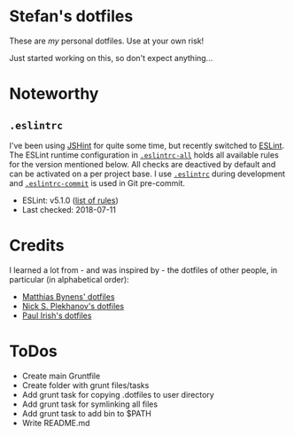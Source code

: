 # Stefan's dotfiles

These are *my* personal dotfiles. Use at your own risk!

Just started working on this, so don't expect anything...

# Noteworthy

## `.eslintrc`

I've been using [JSHint][1] for quite some time, but recently
switched to [ESLint][2]. The ESLint runtime configuration in
[`.eslintrc-all`][4] holds
all available rules for the version mentioned below. All checks are deactived by default and can be activated on a per project base. I use [`.eslintrc`][5] during development and [`.eslintrc-commit`][5] is used in Git pre-commit.

* ESLint: v5.1.0 ([list of rules][3])
* Last checked: 2018-07-11


# Credits

I learned a lot from - and was inspired by - the dotfiles of other people, in
particular (in alphabetical order):

* [Matthias Bynens' dotfiles][8]
* [Nick S. Plekhanov's dotfiles][9]
* [Paul Irish's dotfiles][7]


# ToDos
 * Create main Gruntfile
 * Create folder with grunt files/tasks
 * Add grunt task for copying .dotfiles to user directory
 * Add grunt task for symlinking all files
 * Add grunt task to add bin to $PATH
 * Write README.md
 

[//]: # "References"

[1]: http://jshint.com
[2]: http://eslint.org
[3]: http://eslint.org/docs/rules/
[4]: https://github.com/stefankolb/dotfiles/blob/master/coding/.eslintrc-all
[5]: https://github.com/stefankolb/dotfiles/blob/master/coding/.eslintrc
[6]: https://github.com/stefankolb/dotfiles/blob/master/coding/.eslintrc-commit
[7]: https://github.com/paulirish/dotfiles
[8]: https://github.com/mathiasbynens/dotfiles
[9]: https://github.com/nicksp/dotfiles
